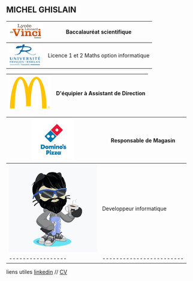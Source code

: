 ## MICHEL GHISLAIN 

| ![Image](lycée.png) | Baccalauréat scientifique |
|----------------- | ------------------------ |
| ![Image](univ.png) | Licence 1 et 2 Maths option informatique |


| ![Image](mc.png) | D'équipier à Assistant de Direction |
|----------------- | ------------------------------------|

|![Image](dom.png) | Responsable de Magasin |
|----------------- | ------------------------ |
|![Image](cat.png) | Developpeur informatique |
|----------------- | ------------------------ |





liens utiles [linkedin](https://www.linkedin.com/in/ghislain-michel-31b024153/) // [CV](CV_Ghislain_Michel_M2i.docx)



 
 
